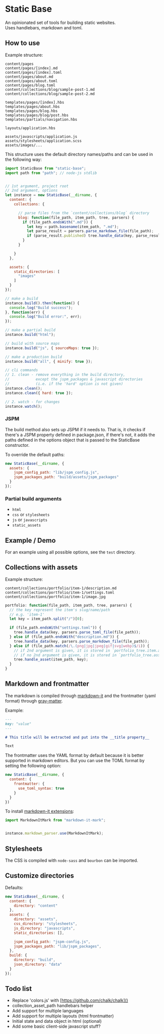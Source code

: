 # Static Base

An opinionated set of tools for building static websites.  
Uses handlebars, markdown and toml.



## How to use

Example structure:

```
content/pages
content/pages/[index].md
content/pages/[index].toml
content/pages/about.md
content/pages/about.toml
content/pages/blog.toml
content/collections/blog/sample-post-1.md
content/collections/blog/sample-post-2.md

templates/pages/[index].hbs
templates/pages/about.hbs
templates/pages/blog.hbs
templates/pages/blog/post.hbs
templates/partials/navigation.hbs

layouts/application.hbs

assets/javascripts/application.js
assets/stylesheets/application.scss
assets/images/...
```

This structure uses the default directory names/paths
and can be used in the following way:

```js
import StaticBase from "static-base";
import path from "path"; // node-js stdlib


// 1st argument, project root
// 2nd argument, options
let instance = new StaticBase(__dirname, {
  content: {
    collections: {

      // parse files from the `content/collections/blog` directory
      blog: function(file_path, item_path, tree, parsers) {
        if (file_path.endsWith(".md")) {
          let key = path.basename(item_path, ".md");
          let parse_result = parsers.parse_markdown_file(file_path);
          if (parse_result.published) tree.handle_data(key, parse_result);
        }
      }

    }
  },

  assets: {
    static_directories: [
      "images"
    ]
  }
});

// make a build
instance.build().then(function() {
  console.log("Build success");
}, function(err) {
  console.log("Build error:", err);
});

// make a partial build
instance.build("html");

// build with source maps
instance.build("js", { sourceMaps: true });

// make a production build
instance.build("all", { minify: true });

// cli commands
// 1. clean - remove everything in the build directory,
//            except the jspm_packages & javascript directories
//            (i.e. if the 'hard' option is not given)
instance.clean();
instance.clean({ hard: true });

// 2. watch - for changes
instance.watch();
```


### JSPM

The build method also sets up JSPM if it needs to. That is, it checks if there's a JSPM property defined in package.json, if there's not, it adds the paths defined in the options object that is passed to the StaticBase constructor.

To override the default paths:

```js
new StaticBase(__dirname, {
  assets: {
    jspm_config_path: "lib/jspm_config.js",
    jspm_packages_path: "build/assets/jspm_packages"
  }
});
```


### Partial build arguments

- `html`
- `css` or `stylesheets`
- `js` or `javascripts`
- `static_assets`



## Example / Demo

For an example using all possible options, see the `test` directory.



## Collections with assets

Example structure:

```
content/collections/portfolio/item-1/description.md
content/collections/portfolio/item-1/settings.toml
content/collections/portfolio/item-1/image.jpg
```

```js
portfolio: function(file_path, item_path, tree, parsers) {
  // the key represent the item's slug/name/path
  // e.g. 'item-1'
  let key = item_path.split("/")[0];

  if (file_path.endsWith("settings.toml")) {
    tree.handle_data(key, parsers.parse_toml_file(file_path));
  } else if (file_path.endsWith("description.md")) {
    tree.handle_data(key, parsers.parse_markdown_file(file_path));
  } else if (file_path.match(/\.(png|jpg|jpeg|gif|svg|webp)$/i)) {
    // if 2nd argument is given, it is stored in `portfolio_tree.item.assets`
    // if no 2nd argument is given, it is stored in `portfolio_tree.assets`
    tree.handle_asset(item_path, key);
  }
}
```



## Markdown and frontmatter

The markdown is compiled through [markdown-it](https://github.com/markdown-it/markdown-it) and the frontmatter (yaml format) through [gray-matter](https://github.com/jonschlinkert/gray-matter).

Example:

```markdown
---
key: "value"
---

# This title will be extracted and put into the __title property__

Text
```

The frontmatter uses the YAML format by default because it is better supported in markdown editors. But you can use the TOML format by setting the following option:

```js
new StaticBase(__dirname, {
  content: {
    frontmatter: {
      use_toml_syntax: true
    }
  }
})
```

To install [markdown-it extensions](https://github.com/markdown-it/markdown-it#syntax-extensions):

```js
import MarkdownItMark from "markdown-it-mark";


instance.markdown_parser.use(MarkdownItMark);
```



## Stylesheets

The CSS is compiled with `node-sass` and `bourbon` can be imported.



## Customize directories

Defaults:

```js
new StaticBase(__dirname, {
  content: {
    directory: "content"
  },
  assets: {
    directory: "assets",
    css_directory: "stylesheets",
    js_directory: "javascripts",
    static_directories: [],

    jspm_config_path: "jspm-config.js",
    jspm_packages_path: "lib/jspm_packages",
  },
  build: {
    directory: "build",
    json_directory: "data"
  }
});
```



## Todo list

- Replace 'colors.js' with [https://github.com/chalk/chalk]()
- collection_asset_path handlebars helper
- Add support for multiple languages
- Add support for multiple layouts (html frontmatter)
- Initial state and data object in html (optional)
- Add some basic client-side javascript stuff?
